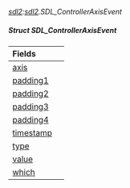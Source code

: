 _[sdl2](../../modules/sdl2/sdl2-module.md):[sdl2](../../modules/sdl2/sdl2-module.md).SDL\_ControllerAxisEvent_
##### Struct SDL\_ControllerAxisEvent

| Fields | |
|:---|:---|
| [axis](sdl2-sdl_controlleraxisevent-axis.md) |  |
| [padding1](sdl2-sdl_controlleraxisevent-padding1.md) |  |
| [padding2](sdl2-sdl_controlleraxisevent-padding2.md) |  |
| [padding3](sdl2-sdl_controlleraxisevent-padding3.md) |  |
| [padding4](sdl2-sdl_controlleraxisevent-padding4.md) |  |
| [timestamp](sdl2-sdl_controlleraxisevent-timestamp.md) |  |
| [type](sdl2-sdl_controlleraxisevent-type.md) |  |
| [value](sdl2-sdl_controlleraxisevent-value.md) |  |
| [which](sdl2-sdl_controlleraxisevent-which.md) |  |
